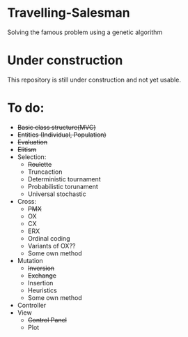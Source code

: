 # Travelling-Salesman
Solving the famous problem using a genetic algorithm

# Under construction
This repository is still under construction and not yet usable.

# To do:
- ~~Basic class structure(MVC)~~
- ~~Entities (Individual, Population)~~
- ~~Evaluation~~
- ~~Elitism~~
- Selection:
  - ~~Roulette~~ 
  - Truncaction
  - Deterministic tournament
  - Probabilistic torunament
  - Universal stochastic
- Cross:
  - ~~PMX~~
  - OX
  - CX
  - ERX
  - Ordinal coding
  - Variants of OX??
  - Some own method
- Mutation
  - ~~Inversion~~
  - ~~Exchange~~
  - Insertion
  - Heuristics
  - Some own method
- Controller
- View
  - ~~Control Panel~~
  - Plot
